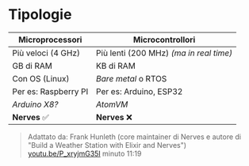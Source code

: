 # Tipologie

| Microprocessori           | Microcontrollori    |
|---------------------------|---------------------|
| Più veloci (4 GHz)            | Più lenti (200 MHz) _(ma in real time)_ <!-- .element class="text-lg"-->|
| GB di RAM                 | KB di RAM           |
| Con OS (Linux)           | _Bare metal_ o RTOS  |
| Per es: Raspberry PI         | Per es: Arduino, ESP32 |
|   _Arduino X8?_<!-- .element class="bg-yellow-200 px-2" -->  | _AtomVM_ <!-- .element class="bg-yellow-200 px-2" -->      |
| **Nerves** &#9989;      | **Nerves** &#10060;       |

> Adattato da: Frank Hunleth (core maintainer di Nerves 
e autore di "Build a Weather Station with Elixir and Nerves") <!-- .element class="text-lg" --> \
> [youtu.be/P_xryjmG35I](https://youtu.be/P_xryjmG35I?t=679) minuto 11:19